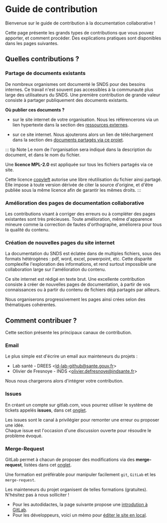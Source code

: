 # Guide de contribution
<!-- SPDX-License-Identifier: MPL-2.0 -->

Bienvenue sur le guide de contribution à la documentation collaborative !

Cette page présente les grands types de contributions que vous pouvez apporter, et comment procéder. 
Des explications pratiques sont disponibles dans les pages suivantes.

## Quelles contributions ?

### Partage de documents existants

De nombreux organismes ont documenté le SNDS pour des besoins internes. 
Ce travail n'est souvent pas accessibles à la communauté plus large des utilisateurs du SNDS. 
Une première contribution de grande valeur consiste à partager publiquement des documents existants.

**Où publier ces documents ?**

- sur le site internet de votre organisation. 
Nous les référencerons via un lien hypertexte dans la section des 
[ressources externes](/documentation/ressources#autres-ressources-disponibles-en-ligne). 

- sur ce site internet. 
Nous ajouterons alors un lien de téléchargement dans la section des 
[documents partagés via ce projet](/documentation/ressources#documents-partages-sur-cette-documentation).


::: tip Note
Le nom de l'organisation sera indiqué dans la description du document, et dans le nom du fichier.

Une **licence MPL-2.0** est appliquée sur tous les fichiers partagés via ce site. 

Cette licence [copyleft](https://fr.wikipedia.org/wiki/Copyleft) 
autorise une libre réutilisation du fichier ainsi partagé.
Elle impose à toute version dérivée de citer la source d'origine, 
et d'être publiée sous la même licence afin de garantir les mêmes droits. 
:::

### Amélioration des pages de documentation collaborative 

Les contributions visant à corriger des erreurs ou à compléter des pages existantes sont très précieuses. 
Toute amélioration, même d'apparence mineure comme la correction de fautes d'orthographe, améliorera pour tous la qualité du contenu.

### Création de nouvelles pages du site internet

La documentation du SNDS est éclatée dans de multiples fichiers, sous des formats hétérogènes : pdf, word, excel, powerpoint, etc. 
Cette disparité complexifie l'exploration des informations, 
et rend surtout impossible une collaboration large sur l'amélioration du contenu. 

Ce site internet est rédigé en texte brut. 
Une excellente contribution consiste à créer de nouvelles pages de documentation, 
à partir de vos connaissances ou à partir du contenu de fichiers déjà partagés par ailleurs.
 
Nous organiserons progressivement les pages ainsi crées selon des thématiques cohérentes.   

## Comment contribuer ?

Cette section présente les principaux canaux de contribution.

### Email

Le plus simple est d'écrire un email aux mainteneurs du projets :
- Lab santé - DREES <<ld-lab-github@sante.gouv.fr>>
- Olivier de Fresnoye - INDS <<olivier.defresnoye@indsante.fr>>

Nous nous chargerons alors d'intégrer votre contribution.

### Issues

En créant un compte sur gitlab.com, vous pourrez utiliser le système de tickets appelés **issues**, dans cet 
[onglet](https://gitlab.com/healthdatahub/documentation-snds/issues). 

Les issues sont le canal à privilégier pour remonter une erreur ou proposer une idée.  
Chaque issue est l'occasion d'une discussion ouverte pour résoudre le problème évoqué.

### Merge-Request

GitLab permet à chacun de proposer des modifications via des **merge-request**, listées dans cet 
[onglet](https://gitlab.com/healthdatahub/documentation-snds/merge_requests). 

Une formation est préférable pour manipuler facilement `git`, `GitLab` et les `merge-request`.

Les mainteneurs du projet organisent de telles formations (gratuites). N'hésitez pas à nous solliciter ! 

- Pour les autodidactes, la page suivante propose une [introdution à GitLab](introduction_gitlab.md).
- Pour les développeurs, voici un mémo pour [éditer le site en local](developpement_local.md).
